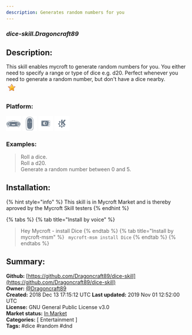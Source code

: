 ```yaml
---
description: Generates random numbers for you
---
```


### _dice-skill.Dragoncraft89_  
## Description:  
This skill enables mycroft to generate random numbers for you.
You either need to specify a range or type of dice e.g. d20.
Perfect whenever you need to generate a random number, but don't have a dice nearby.  
![](../.gitbook/assets/star.png)  
  
### Platform:  
 ![Mark I](../.gitbook/assets/mark-1-icon.png)  ![Mark II](../.gitbook/assets/mark-2-icon.png)  ![Picroft](../.gitbook/assets/picroft-icon.png)  ![plasmoid](../.gitbook/assets/kde.png)   
### Examples:  
> Roll a dice.  
> Roll a d20.  
> Generate a random number between 0 and 5.  
  
## Installation:  
{% hint style="info" %}
This skill is in Mycroft Market and is thereby aproved by the Mycroft Skill testers
{% endhint %}
    
{% tabs %}
{% tab title="Install by voice" %}
> Hey Mycroft - install Dice
{% endtab %}
  {% tab title="Install by mycroft-msm" %}
``` mycroft-msm install Dice```
{% endtab %}
  {% endtabs %}
    
## Summary:  
**Github:** [https://github.com/Dragoncraft89/dice-skill](https://github.com/Dragoncraft89/dice-skill)  
**Owner:** [@Dragoncraft89](https://github.com/Dragoncraft89)  
**Created:** 2018 Dec 13 17:15:12 UTC  **Last updated:** 2019 Nov 01 12:52:00 UTC  
**License:** GNU General Public License v3.0  
**Market status:** [In Market](https://market.mycroft.ai/skill/dice-skill)  
**Categories:** [ Entertainment ]   
**Tags:** \#dice \#random \#dnd   
